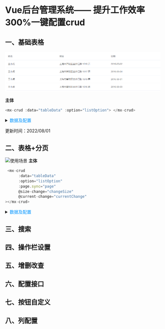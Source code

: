 <!--
 * @Author: Mx
 * @Date: 2022-08-01 21:13:20
 * @Description: 
-->
# Vue后台管理系统—— 提升工作效率300%一键配置crud

## 一、基础表格

![使用场景](./src/assets/1.png)

**主体**
```js
<mx-crud :data="tableData" :option="listOption"> </mx-crud>
```
<details>
    <summary><font color=0094ff>数据及配置</font></summary> 

```js
tableData: [
        {
          date: "2016-05-02",
          name: "王小虎",
          address: "上海市普陀区金沙江路 1518 弄",
        },
        {
          date: "2016-05-04",
          name: "王小虎",
          address: "上海市普陀区金沙江路 1517 弄",
        },
        {
          date: "2016-05-01",
          name: "王小虎",
          address: "上海市普陀区金沙江路 1519 弄",
        },
        {
          date: "2016-05-03",
          name: "王小虎",
          address: "上海市普陀区金沙江路 1516 弄",
        },
      ],

   listOption() {
      return {
        column: [
          {
            label: "日期",
            prop: "date",
          },
          {
            label: "姓名",
            prop: "name",
          },
          {
            label: "地址",
            prop: "address",
          },
        ],
      };
    },

```
</details>

更新时间：2022/08/01

## 二、表格+分页
![使用场景](./src/assets/2.png)
**主体**
```js
 <mx-crud
      :data="tableData"
      :option="listOption"
      :page.sync="page"
      @size-change="changeSize"
      @current-change="currentChange"
></mx-crud>
```
<details>
    <summary><font color=0094ff>数据及配置</font></summary> 

```js

   listOption() {
      return {
        column: [
          {
            label: "日期",
            prop: "date",
          },
          {
            label: "姓名",
            prop: "name",
          },
          {
            label: "地址",
            prop: "address",
          },
        ],
      };
    },

```
</details>

## 三、搜索

## 四、操作栏设置

## 五、增删改查

## 六、配置接口

## 七、按钮自定义

## 八、列配置
